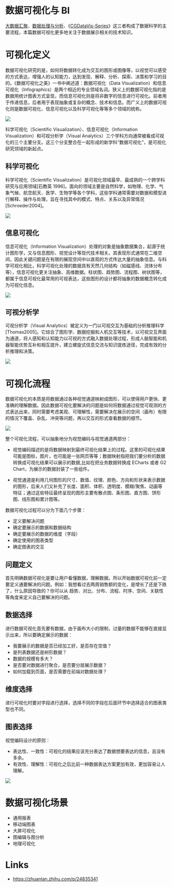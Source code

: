 # 数据可视化与 BI

[大数据汇聚](https://wx-chevalier.github.io/DistributedSystem-Series/#/?q=大数据)、[数据处理与分析](https://ngte-aidl.gitbook.io/?q=数据处理)、《[CGDataVis-Series](https://github.com/wx-chevalier/CGDataVis-Series?q=)》这三者构成了数据科学的主要流程，本篇数据可视化更多地关注于数据展示相关的技术知识。

# 可视化定义

数据可视化研究的是，如何将数据转化成为交互的图形或图像等，以视觉可以感受的方式表达，增强人的认知能力，达到发现、解释、分析、探索、决策和学习的目的。《数据可视化之美》一书中阐述道：数据可视化（Data Visualization）和信息可视化（Infographics）是两个相近的专业领域名词。狭义上的数据可视化指的是数据用统计图表方式呈现，而信息可视化则是将非数字的信息进行可视化。前者用于传递信息，后者用于表现抽象或复杂的概念、技术和信息。而广义上的数据可视化则是数据可视化、信息可视化以及科学可视化等等多个领域的统称。

![](https://i.postimg.cc/Y93pX4Vr/image.png)

科学可视化（Scientific Visualization）、信息可视化（Information Visualization）和可视分析学（Visual Analytics）三个学科方向通常被看成可视化的三个主要分支。这三个分支整合在一起形成的新学科“数据可视化”，是可视化研究领域的新起点。

## 科学可视化

科学可视化（Scientific Visualization）是可视化领域最早、最成熟的一个跨学科研究与应用领域[石教英 1996]。面向的领域主要是自然科学，如物理、化学、气象气候、航空航天、医学、生物学等各个学科，这些学科通常需要对数据和模型进行解释、操作与处理，旨在寻找其中的模式、特点、关系以及异常情况[Schroeder2004]。

![](https://i.postimg.cc/j2SRBx0z/image.png)

## 信息可视化

信息可视化（Information Visualization）处理的对象是抽象数据集合，起源于统计图形学，又与信息图形、视觉设计等现代技术相关。其表现形式通常在二维空间，因此关键问题是在有限的展现空间中以直观的方式传达大量的抽象信息。与科学可视化相比，科学可视化处理的数据具有天然几何结构（如磁感线、流体分布等），信息可视化更关注抽象、高维数据。柱状图、趋势图、流程图、树状图等，都属于信息可视化最常用的可视表达，这些图形的设计都将抽象的数据概念转化成为可视化信息。

![](https://i.postimg.cc/YSNk9Gt6/image.png)

## 可视分析学

可视分析学（Visual Analytics）被定义为一门以可视交互为基础的分析推理科学[Thomas2005]。它综合了图形学、数据挖掘和人机交互等技术，以可视交互界面为通道，将人感知和认知能力以可视的方式融入数据处理过程，形成人脑智能和机器智能优势互补和相互提升，建立螺旋式信息交流与知识提炼途径，完成有效的分析推理和决策。

![](https://i.postimg.cc/W32VJN4Q/image.png)

# 可视化流程

数据可视化的本质是将数据通过各种视觉通道映射成图形，可以使得用户更快、更准确的理解数据。因此数据可视化要解决的问题是如何将数据通过视觉可观测的方式表达出来，同时需要考虑美观、可理解性，需要解决在展示的空间（画布）有限的情况下覆盖、杂乱、冲突等问题，再以交互的形式查看数据的细节。

![](https://i.postimg.cc/Qt03Q29V/image.png)

整个可视化流程，可以抽象地分为视觉编码与视觉通道两部分：

- 视觉编码描述的是将数据映射到最终可视化结果上的过程。这里的可视化结果可能是图标，图片，也可能是一张网页等等；数据映射指把我们要分析的数据转换成可视化结果可以展示的数据,比如在把业务数据转换成 ECharts 或者 G2 Chart，为展示的数据封装了一些组件。

- 视觉通道是利用几何图形的尺寸、数值、纹理、颜色、方向和形状来表示数据的图形，后来人们又补充了长度、面积、体积、透明度、模糊/聚焦、动画等特征；通过这些特征最终呈现的图形主要有散点图、条形图、直方图、饼形图、线形图和累计图等。

数据可视化过程可以分为下面几个步骤：

- 定义要解决问题
- 确定要展示的数据和数据结构
- 确定要展示的数据的维度（字段）
- 确定使用的图表类型
- 确定图表的交互

## 问题定义

首先明确数据可视化是要让用户看懂数据，理解数据。所以开始数据可视化前一定要定义通要解决的问题。例如：我想看过去两周销售额的变化，是增长了还是下跌了，什么原因导致的？你可以从 趋势、对比、分布、流程、时序、空间、关联性等角度来定义自己要解决的问题。

## 数据选择

进行数据可视化首先要有数据，由于画布大小的限制，过量的数据不能够在直接显示出来，所以要确定展示的数据：

- 我要展示的数据是否已经加工好，是否存在空值？
- 是列表数据还是树形数据？
- 数据的规模有多大？
- 是否要对数据进行聚合，是否要分层展示数据？
- 如何加载到页面，是否需要在前端对数据处理？

## 维度选择

进行可视化时要对字段进行选择，选择不同的字段在后面环节中选择适合的图表类型也不同。

## 图表选择

视觉编码设计的原则：

- 表达性、一致性：可视化的结果应该充分表达了数据想要表达的信息，且没有多余。
- 有效性、理解性：可视化之后比前一种数据表达方案更加有效，更加容易让人理解。

![](https://i.postimg.cc/N0Pm7WYc/image.png)

# 数据可视化场景

- 通用报表
- 移动端图表
- 大屏可视化
- 图编辑与图分析
- 地理可视化

# Links

- https://zhuanlan.zhihu.com/p/24835341
